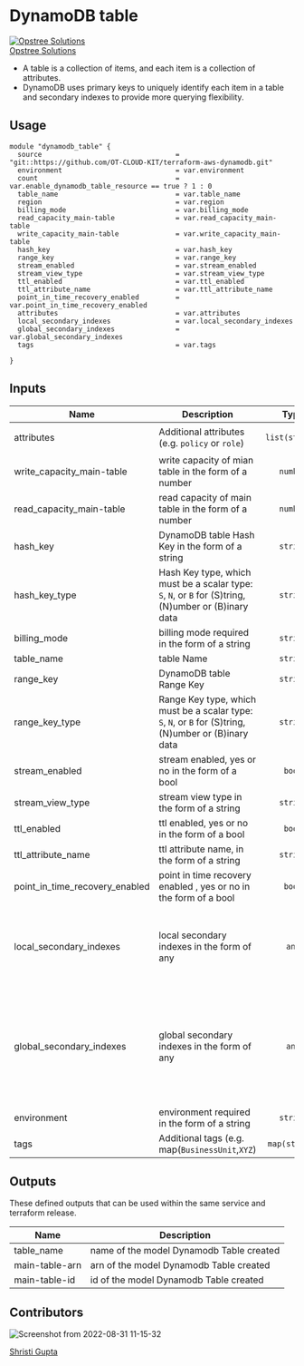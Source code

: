 # DynamoDB table

[![Opstree Solutions][opstree_avatar]][opstree_homepage]<br/>[Opstree Solutions][opstree_homepage] 

  [opstree_homepage]: https://opstree.github.io/
  [opstree_avatar]: https://img.cloudposse.com/200x100/https://www.opstree.com/images/og_image8.jpg

* A table is a collection of items, and each item is a collection of attributes. 
* DynamoDB uses primary keys to uniquely identify each item in a table and secondary indexes to provide more querying flexibility. 

## Usage


```hcl
module "dynamodb_table" {
  source                                 = "git::https://github.com/OT-CLOUD-KIT/terraform-aws-dynamodb.git"
  environment                            = var.environment
  count                                  = var.enable_dynamodb_table_resource == true ? 1 : 0
  table_name                             = var.table_name
  region                                 = var.region
  billing_mode                           = var.billing_mode
  read_capacity_main-table               = var.read_capacity_main-table
  write_capacity_main-table              = var.write_capacity_main-table
  hash_key                               = var.hash_key
  range_key                              = var.range_key
  stream_enabled                         = var.stream_enabled
  stream_view_type                       = var.stream_view_type
  ttl_enabled                            = var.ttl_enabled
  ttl_attribute_name                     = var.ttl_attribute_name
  point_in_time_recovery_enabled         = var.point_in_time_recovery_enabled
  attributes                             = var.attributes
  local_secondary_indexes                = var.local_secondary_indexes
  global_secondary_indexes               = var.global_secondary_indexes
  tags                                   = var.tags

}

```

## Inputs

| Name | Description | Type | Default | Required |
|------|-------------|:----:|:-----:|:-----:|
| attributes | Additional attributes (e.g. `policy` or `role`) | `list(string)` | `"orderId" "customerId" "Shipped"` | yes |
| write_capacity_main-table | write capacity of mian table in the form of a number | `number` | `2` | yes |
| read_capacity_main-table| read capacity of main table in the form of a number | `number` | `2` | yes ||
| hash_key | DynamoDB table Hash Key in the form of a string | `string` | `orderId` | yes |
| hash_key_type | Hash Key type, which must be a scalar type: `S`, `N`, or `B` for (S)tring, (N)umber or (B)inary data | `string` | `S` | yes |
| billing_mode| billing mode required in the form of a string | `string` |`"PROVISIONED"`| no |
| table_name | table Name  | `string` | `shipping` | yes |
| range_key | DynamoDB table Range Key | `string` | `customerId`| yes |
| range_key_type | Range Key type, which must be a scalar type: `S`, `N`, or `B` for (S)tring, (N)umber or (B)inary data | `string` | `S` | yes |
| stream_enabled | stream enabled, yes or no in the form of a bool  | `bool` | `false` | yes |
| stream_view_type | stream view type in the form of a string  | `string` | `"NEW_AND_OLD_IMAGES"` | yes |
| ttl_enabled | ttl enabled, yes or no in the form of a bool  | `bool` | `false` | yes |
| ttl_attribute_name | ttl attribute name, in the form of a string  | `string`|  `"ttl"` | yes |
| point_in_time_recovery_enabled | point in time recovery enabled , yes or no in the form of a bool  | `bool` | `false` | yes |
| local_secondary_indexes | local secondary indexes in the form of any  | `any` | `name = "lsi-orderId-customerId"`, <br> `range_key = "customerId"`, <br>  `projection_type   = "ALL"`, <br>  `non_key_attributes = []`| yes |
| global_secondary_indexes | global secondary indexes in the form of any  | `any` | `name = "TitleIndex"`,<br> `hash_key = "orderId"`,<br> `range_key = "shipped"`,<br> `projection_type = "ALL"`,<br> `read_capacity = 5`,<br> `write_capacity = 5`,<br> `non_key_attributes = []`| yes |
| environment | environment required in the form of a string| `string` | `"dev"` | yes |
| tags | Additional tags (e.g. map(`BusinessUnit`,`XYZ`) | `map(string)` | `<map>` | yes |

## Outputs

These defined outputs that can be used within the same service and terraform release.

| Name | Description |
|------|-------------|
| table_name | name of the model Dynamodb Table created |
| main-table-arn | arn of the model Dynamodb Table created |
| main-table-id | id of the model Dynamodb Table created |

## Contributors

![Screenshot from 2022-08-31 11-15-32](https://user-images.githubusercontent.com/98826875/187603118-a9bf0285-01f9-409e-9752-2fec11bc551b.png)


[Shristi Gupta][shristi_homepage]

  [shristi_homepage]: https://gitlab.com/shristi.gupta

  